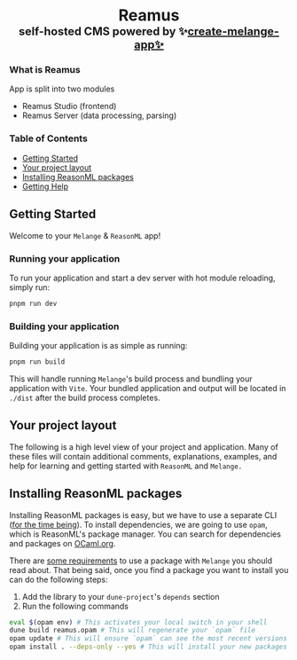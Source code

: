 <h1 align="center">
    Reamus</br>
    <span style="font-size: 1.25rem">
        self-hosted CMS powered by 
        ✨<a href="https://github.com/dmmulroy/create-melange-app">create-melange-app✨</a>
    </span>
</h1>


### What is Reamus

App is split into two modules
- Reamus Studio (frontend)
- Reamus Server (data processing, parsing)

### Table of Contents

- [Getting Started](#getting-started)
- [Your project layout](#your-project-layout)
- [Installing ReasonML packages](#installing-ReasonML-packages)
- [Getting Help](#getting-help)

## Getting Started

Welcome to your `Melange` & `ReasonML` app!

### Running your application

To run your application and start a dev server with hot module reloading, simply
run:
```sh
pnpm run dev
```
### Building your application

Building your application is as simple as running:

```sh
pnpm run build
```

This will handle running `Melange`'s build process and bundling your application
with `Vite`. Your bundled application and output will be located in `./dist`
after the build process completes.

## Your project layout

The following is a high level view of your project and application.
Many of these files will contain additional comments, explanations, examples,
and help for learning and getting started with `ReasonML` and `Melange.`

## Installing ReasonML packages

Installing ReasonML packages is easy, but we have to use a separate
CLI ([for the time being](https://github.com/dmmulroy/create-melange-app/issues/61)). To install dependencies, we are
going to use `opam`, which is ReasonML's package manager. You can
search for dependencies and packages on
[OCaml.org](https://ocaml.org/packages/search?q=).

There are [some requirements](https://discuss.ocaml.org/t/whats-possible-with-melange/13806/3?u=dmmulroy) to use a package with `Melange` you should read
about. That being said, once you find a package you want to install you can
do the following steps:

1. Add the library to your `dune-project`'s `depends` section
2. Run the following commands

```sh
eval $(opam env) # This activates your local switch in your shell
dune build reamus.opam # This will regenerate your `opam` file
opam update # This will ensure `opam` can see the most recent versions of packages
opam install . --deps-only --yes # This will install your new packages
```
